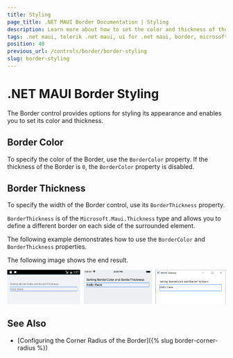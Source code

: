 ```yaml
---
title: Styling
page_title: .NET MAUI Border Documentation | Styling
description: Learn more about how to set the color and thickness of the Telerik UI for .NET MAUI Barcode.
tags: .net maui, telerik .net maui, ui for .net maui, border, microsoft .net maui
position: 40
previous_url: /controls/border/border-styling
slug: border-styling
---
```


# .NET MAUI Border Styling

The Border control provides options for styling its appearance and enables you to set its color and thickness.

## Border Color

To specify the color of the Border, use the `BorderColor` property. If the thickness of the Border is `0`, the `BorderColor` property is disabled.

## Border Thickness

To specify the width of the Border control, use its `BorderThickness` property.

`BorderThickness` is of the `Microsoft.Maui.Thickness` type and allows you to define a different border on each side of the surrounded element.

The following example demonstrates how to use the `BorderColor` and `BorderThickness` properties.

<snippet id='border-features-thickness' />

The following image shows the end result.

![Border Styling](images/border-styling.png)

## See Also

- [Configuring the Corner Radius of the Border]({% slug border-corner-radius %})
